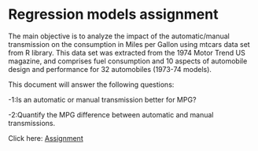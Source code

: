 # Regression models assignment

The main objective is to analyze the impact of the automatic/manual transmission on the consumption in Miles per Gallon using mtcars data set from R library. This data set was extracted from the 1974 Motor Trend US magazine, and comprises fuel consumption and 10 aspects of automobile design and performance for 32 automobiles (1973-74 models). 

This document will answer the following questions:

   -1:Is an automatic or manual transmission better for MPG?


   -2:Quantify the MPG difference between automatic and manual transmissions.
   
   Click here: [Assignment](http://rawgit.com/jordiac/Regression-models/master/Regr_Model.html)

